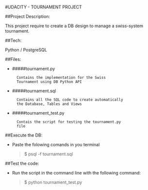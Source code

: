 
#UDACITY - TOURNAMENT PROJECT

##Project Description:

This project require to create a DB design to manage a swiss-system tournament.

##Tech:

Python / PostgreSQL

##Files:

- #####tournament.py

        Contains the implementation for the Swiss
        Tournament using DB Python API
        
- #####tournament.sql

        Contains all the SQL code to create automatically 
        the Database, Tables and Views

        
- #####tournament_test.py

        Contais the script for testing the tournament.py 
        file 
        
##Execute the DB:  

- Paste the folowing comands in you terminal
    
    > $ psql -f tournament.sql

##Test the code:
    
- Run the script in the command line with the following command:

    > $ python tournament_test.py




